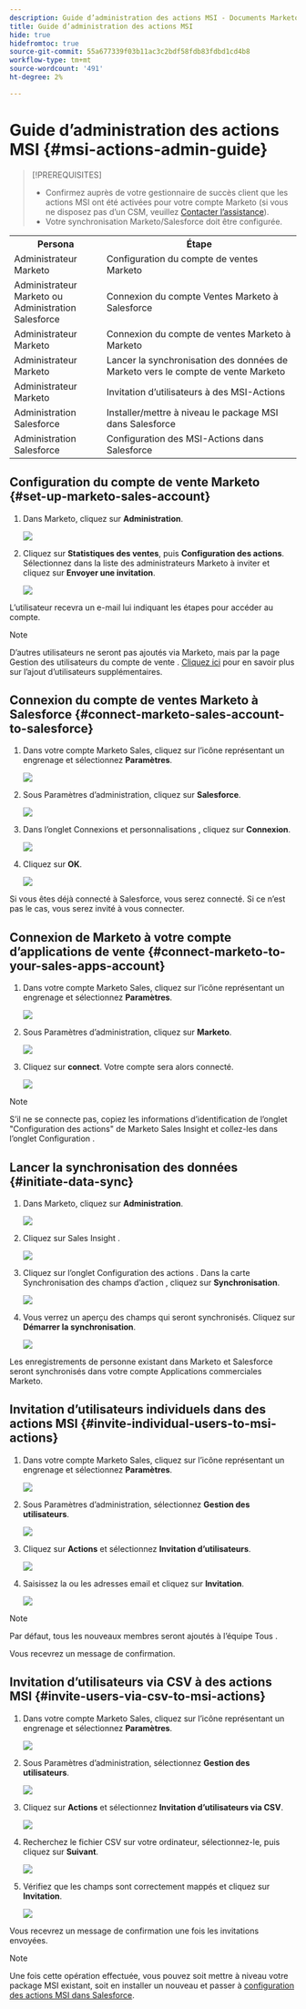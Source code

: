 ```yaml
---
description: Guide d’administration des actions MSI - Documents Marketo - Documentation du produit
title: Guide d’administration des actions MSI
hide: true
hidefromtoc: true
source-git-commit: 55a677339f03b11ac3c2bdf58fdb83fdbd1cd4b8
workflow-type: tm+mt
source-wordcount: '491'
ht-degree: 2%

---
```


# Guide d’administration des actions MSI {#msi-actions-admin-guide}

>[!PREREQUISITES]
>
>* Confirmez auprès de votre gestionnaire de succès client que les actions MSI ont été activées pour votre compte Marketo (si vous ne disposez pas d’un CSM, veuillez [Contacter l’assistance](https://nation.marketo.com/t5/support/ct-p/Support)).
>* Votre synchronisation Marketo/Salesforce doit être configurée.


<table>
 <tr>
  <th>Persona</th>
  <th>Étape</th>
 </tr>
 <tr>
  <td>Administrateur Marketo</td>
  <td>Configuration du compte de ventes Marketo</td>
 </tr>
 <tr>
  <td>Administrateur Marketo ou <br/>Administration Salesforce</td>
  <td>Connexion du compte Ventes Marketo à Salesforce</td>
 </tr>
 <tr>
  <td>Administrateur Marketo</td>
  <td>Connexion du compte de ventes Marketo à Marketo</td>
 </tr>
 <tr>
  <td>Administrateur Marketo</td>
  <td>Lancer la synchronisation des données de Marketo vers le compte de vente Marketo</td>
 </tr>
 <tr>
  <td>Administrateur Marketo</td>
  <td>Invitation d’utilisateurs à des MSI-Actions</td>
 </tr>
 <tr>
  <td>Administration Salesforce</td>
  <td>Installer/mettre à niveau le package MSI dans Salesforce</td>
 </tr>
 <tr>
  <td>Administration Salesforce</td>
  <td>Configuration des MSI-Actions dans Salesforce</td>
 </tr>
</table>

## Configuration du compte de vente Marketo {#set-up-marketo-sales-account}

1. Dans Marketo, cliquez sur **Administration**.

   ![](assets/msi-actions-admin-guide-1.png)

1. Cliquez sur **Statistiques des ventes**, puis **Configuration des actions**. Sélectionnez dans la liste des administrateurs Marketo à inviter et cliquez sur **Envoyer une invitation**.

   ![](assets/msi-actions-admin-guide-2.png)

L’utilisateur recevra un e-mail lui indiquant les étapes pour accéder au compte.

>[!NOTE]
>
>D’autres utilisateurs ne seront pas ajoutés via Marketo, mais par la page Gestion des utilisateurs du compte de vente . [Cliquez ici](/help/marketo/product-docs/marketo-sales-connect/admin/invite-users.md) pour en savoir plus sur l’ajout d’utilisateurs supplémentaires.

## Connexion du compte de ventes Marketo à Salesforce {#connect-marketo-sales-account-to-salesforce}

1. Dans votre compte Marketo Sales, cliquez sur l’icône représentant un engrenage et sélectionnez **Paramètres**.

   ![](assets/msi-actions-admin-guide-3.png)

1. Sous Paramètres d’administration, cliquez sur **Salesforce**.

   ![](assets/msi-actions-admin-guide-4.png)

1. Dans l’onglet Connexions et personnalisations , cliquez sur **Connexion**.

   ![](assets/msi-actions-admin-guide-5.png)

1. Cliquez sur **OK**.

   ![](assets/msi-actions-admin-guide-6.png)

Si vous êtes déjà connecté à Salesforce, vous serez connecté. Si ce n’est pas le cas, vous serez invité à vous connecter.

## Connexion de Marketo à votre compte d’applications de vente {#connect-marketo-to-your-sales-apps-account}

1. Dans votre compte Marketo Sales, cliquez sur l’icône représentant un engrenage et sélectionnez **Paramètres**.

   ![](assets/msi-actions-admin-guide-7.png)

1. Sous Paramètres d’administration, cliquez sur **Marketo**.

   ![](assets/msi-actions-admin-guide-8.png)

1. Cliquez sur **connect**. Votre compte sera alors connecté.

   ![](assets/msi-actions-admin-guide-9.png)

>[!NOTE]
>
>S’il ne se connecte pas, copiez les informations d’identification de l’onglet &quot;Configuration des actions&quot; de Marketo Sales Insight et collez-les dans l’onglet Configuration .

## Lancer la synchronisation des données {#initiate-data-sync}

1. Dans Marketo, cliquez sur **Administration**.

   ![](assets/msi-actions-admin-guide-10.png)

1. Cliquez sur Sales Insight .

   ![](assets/msi-actions-admin-guide-11.png)

1. Cliquez sur l’onglet Configuration des actions . Dans la carte Synchronisation des champs d’action , cliquez sur **Synchronisation**.

   ![](assets/msi-actions-admin-guide-12.png)

1. Vous verrez un aperçu des champs qui seront synchronisés. Cliquez sur **Démarrer la synchronisation**.

   ![](assets/msi-actions-admin-guide-13.png)

Les enregistrements de personne existant dans Marketo et Salesforce seront synchronisés dans votre compte Applications commerciales Marketo.

## Invitation d’utilisateurs individuels dans des actions MSI {#invite-individual-users-to-msi-actions}

1. Dans votre compte Marketo Sales, cliquez sur l’icône représentant un engrenage et sélectionnez **Paramètres**.

   ![](assets/msi-actions-admin-guide-14.png)

1. Sous Paramètres d’administration, sélectionnez **Gestion des utilisateurs**.

   ![](assets/msi-actions-admin-guide-15.png)

1. Cliquez sur **Actions** et sélectionnez **Invitation d’utilisateurs**.

   ![](assets/msi-actions-admin-guide-16.png)

1. Saisissez la ou les adresses email et cliquez sur **Invitation**.

   ![](assets/msi-actions-admin-guide-17.png)

>[!NOTE]
>
>Par défaut, tous les nouveaux membres seront ajoutés à l’équipe Tous .

Vous recevrez un message de confirmation.

## Invitation d’utilisateurs via CSV à des actions MSI {#invite-users-via-csv-to-msi-actions}

1. Dans votre compte Marketo Sales, cliquez sur l’icône représentant un engrenage et sélectionnez **Paramètres**.

   ![](assets/msi-actions-admin-guide-18.png)

1. Sous Paramètres d’administration, sélectionnez **Gestion des utilisateurs**.

   ![](assets/msi-actions-admin-guide-19.png)

1. Cliquez sur **Actions** et sélectionnez **Invitation d’utilisateurs via CSV**.

   ![](assets/msi-actions-admin-guide-20.png)

1. Recherchez le fichier CSV sur votre ordinateur, sélectionnez-le, puis cliquez sur **Suivant**.

   ![](assets/msi-actions-admin-guide-21.png)

1. Vérifiez que les champs sont correctement mappés et cliquez sur **Invitation**.

   ![](assets/msi-actions-admin-guide-22.png)

Vous recevrez un message de confirmation une fois les invitations envoyées.

>[!NOTE]
>
>Une fois cette opération effectuée, vous pouvez soit mettre à niveau votre package MSI existant, soit en installer un nouveau et passer à [configuration des actions MSI dans Salesforce](/help/marketo/product-docs/marketo-sales-insight/actions/salesforce-configuration/msi-actions-configuration-in-salesforce.md).
